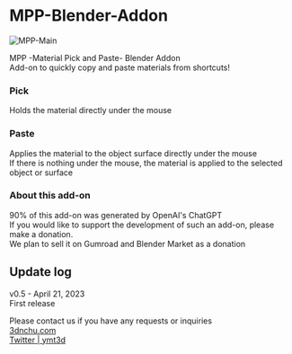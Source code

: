 # MPP-Blender-Addon
![MPP-Main](https://user-images.githubusercontent.com/7782271/233642499-eee27746-5005-4b7d-bfbb-07108802f1c3.jpg)

MPP -Material Pick and Paste- Blender Addon<br>
Add-on to quickly copy and paste materials from shortcuts!<br>

### Pick<br>
Holds the material directly under the mouse

### Paste<br>
Applies the material to the object surface directly under the mouse<br>
If there is nothing under the mouse, the material is applied to the selected object or surface<br>

### About this add-on<br>
90% of this add-on was generated by OpenAI's ChatGPT<br>
If you would like to support the development of such an add-on, please make a donation.<br>
We plan to sell it on Gumroad and Blender Market as a donation<br>

##  Update log<br>
v0.5 - April 21, 2023<br>
First release<br>

Please contact us if you have any requests or inquiries<br>
[3dnchu.com](https://3dnchu.com)<br>
[Twitter | ymt3d](https://twitter.com/ymt3d)<br>
